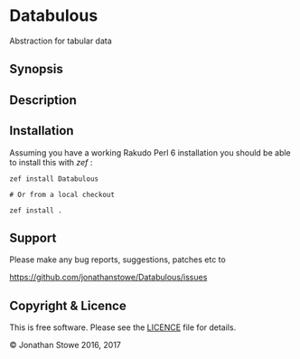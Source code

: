 # Databulous

Abstraction for tabular data

## Synopsis

## Description

## Installation

Assuming you have a working Rakudo Perl 6 installation you
should be able to install this with *zef* :

    zef install Databulous

    # Or from a local checkout

    zef install .

## Support

Please make any bug reports, suggestions, patches etc to

https://github.com/jonathanstowe/Databulous/issues

## Copyright & Licence

This is free software.  Please see the [LICENCE](LICENCE) file
for details.

© Jonathan Stowe 2016, 2017
